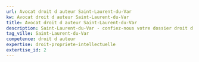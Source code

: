 ```yaml
---
url: Avocat droit d auteur Saint-Laurent-du-Var
kw: Avocat droit d auteur Saint-Laurent-du-Var
title: Avocat droit d auteur Saint-Laurent-du-Var
description: Saint-Laurent-du-Var - confiez-nous votre dossier droit d auteur
tag_ville: Saint-Laurent-du-Var
competence: droit d auteur
expertise: droit-propriete-intellectuelle
extertise_id: 2
---
```

